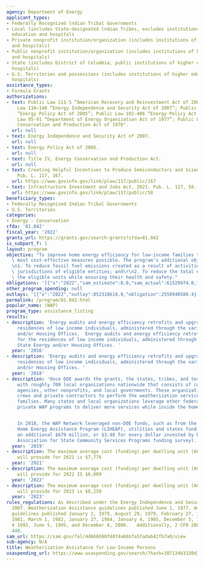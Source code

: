 ```yaml
---
agency: Department of Energy
applicant_types:
- Federally Recognized lndian Tribal Governments
- Local (includes State-designated lndian Tribes, excludes institutions of higher
  education and hospitals
- Private nonprofit institution/organization (includes institutions of higher education
  and hospitals)
- Public nonprofit institution/organization (includes institutions of higher education
  and hospitals)
- State (includes District of Columbia, public institutions of higher education and
  hospitals)
- U.S. Territories and possessions (includes institutions of higher education and
  hospitals)
assistance_types:
- Formula Grants
authorizations:
- text: Public Law 111-5 “American Recovery and Reinvestment Act of 2009”; Public
    Law 110–140 “Energy Independence and Security Act of 2007”; Public Law 109–58
    “Energy Policy Act of 2005”; Public Law 102-486 “Energy Policy Act of 1992”; Public
    Law 95-91 “Department of Energy Organization Act of 1977”; Public Law 94-385 "Energy
    Conservation and Production Act of 1976".
  url: null
- text: Energy Independence and Security Act of 2007.
  url: null
- text: Energy Policy Act of 2005.
  url: null
- text: Title IV, Energy Conservation and Production Act.
  url: null
- text: Creating Helpful Incentives to Produce Semiconductors and Science Act of 2022.
    Pub. L. 117, 167.
  url: https://www.govinfo.gov/link/plaw/117/public/167
- text: Infrastructure Investment and Jobs Act, 2021. Pub. L. 117, 58.
  url: https://www.govinfo.gov/link/plaw/117/public/58
beneficiary_types:
- Federally Recognized Indian Tribal Governments
- U.S. Territories
categories:
- Energy - Conservation
cfda: '81.042'
fiscal_year: '2022'
grants_url: https://grants.gov/search-grants?cfda=81.042
is_subpart_f: 1
layout: program
objective: "To improve home energy efficiency for low-income families through the\
  \ most cost-effective measures possible. The program’s additional objectives are:\r\
  \n1. To reduce fossil fuel emissions created as a result of activities within the\
  \ jurisdictions of eligible entities; and\r\n2. To reduce the total energy use of\
  \ the eligible units while ensuring their health and safety."
obligations: '[{"x":"2022","sam_estimate":0.0,"sam_actual":61529974.0,"usa_spending_actual":773014585.95},{"x":"2023","sam_estimate":920247490.0,"sam_actual":0.0,"usa_spending_actual":1453388682.78},{"x":"2024","sam_estimate":0.0,"sam_actual":0.0,"usa_spending_actual":239720516.52}]'
other_program_spending: null
outlays: '[{"x":"2022","outlay":852318618.9,"obligation":2558940580.4},{"x":"2023","outlay":6706966.17,"obligation":38775122.0},{"x":"2024","outlay":772593.25,"obligation":7061277.0}]'
permalink: /program/81.042.html
popular_name: (WAP)
program_type: assistance_listing
results:
- description: 'Energy audits and energy efficiency retrofits and upgrades for the
    residences of low income individuals, administered through the various State Energy
    and/or Housing Offices.  Energy audits and energy efficiency retrofits and upgrades
    for the residences of low income individuals, administered through the various
    State Energy and/or Housing Offices. '
  year: '2016'
- description: 'Energy audits and energy efficiency retrofits and upgrades for the
    residences of low income individuals, administered through the various State Energy
    and/or Housing Offices. '
  year: '2018'
- description: 'Once DOE awards the grants, the states, tribes, and territories contract
    with roughly 700 local organizations nationwide that consists of community action
    agencies, other nonprofits, and local governments. These organizations use in-house
    crews and private contractors to perform the weatherization services for low-income
    families. Many states and local organizations leverage other federal, state and
    private WAP programs to deliver more services while inside the home.


    In 2018, the WAP Network leveraged non-DOE funds, such as from the Low Income
    Home Energy Assistance Program (LIHEAP), utilities and states funding by providing
    an additional $679 million, or $3.48 for every dollar invested by DOE (2018 National
    Association for State Community Services Programs funding survey).'
  year: '2019'
- description: The maximum average cost (funding) per dwelling unit (ACPU) that WAP
    will provide for 2021 is $7,776
  year: '2021'
- description: The maximum average cost (funding) per dwelling unit (ACPU) that WAP
    will provide for 2022 IS $8,009
  year: '2022'
- description: The maximum average cost (funding) per dwelling unit (ACPU) that WAP
    will provide for 2023 is $8,250
  year: '2023'
rules_regulations: As described under the Energy Independence and Security Act of
  2007. Weatherization Assistance guidelines published June 1, 1977. Amendments to
  guidelines published January 2, 1979, August 29, 1979, February 27, 1980, June 1,
  1981, March 1, 1982, January 27, 1984, January 4, 1985, December 5, 1985, March
  4 1993, June 5, 1995, and December 8, 2000.   Additionally, 2 CFR 200 and 10 CFR
  440.
sam_url: https://sam.gov/fal/4d666690f48f4a66bfa5fadab42fb7a0/view
sub-agency: N/A
title: Weatherization Assistance for Low-Income Persons
usaspending_url: https://www.usaspending.gov/search/?hash=307134b3150d3609ee5a80cfcd1b056f
---
```

